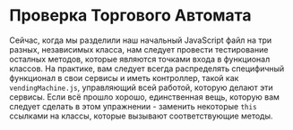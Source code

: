 # Проверка Торгового Автомата

Сейчас, когда мы разделили наш начальный JavaScript файл на три разных, независимых класса, нам следует провести тестирование осталных методов, которые являются точками входа в функционал классов. На практике, вам следует всегда распределять специфичный функционал в свои сервисы и иметь контроллер, такой как ```vendingMachine.js```, управляющий всей работой, которую делают эти сервисы. Если всё прошло хорошо, единственная вещь, которую вам следует сделать в этом упражнении - заменить некоторые ```this``` ссылками на классы, которые вызывают соответствующие методы.